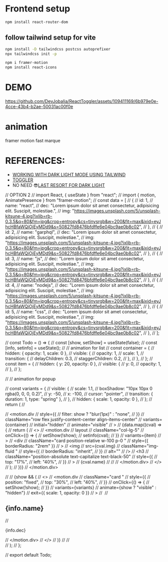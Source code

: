 # Frontend setup

```bash
npm install react-router-dom
```

## follow tailwind setup for vite

```bash
npm install -D tailwindcss postcss autoprefixer
npx tailwindcss init -p

npm i framer-motion
npm install react-icons
```

# DEMO

https://github.com/DevJobalia/ReactToggler/assets/109411169/6b979e0e-4cce-43b4-b2ae-50031ac00f0e

# animation

framer motion
fast marque

# REFERENCES:

- [WORKING WITH DARK LIGHT MODE USING TAILWIND](https://youtu.be/WTchW0LdWL0)
- [TOGGLER](https://www.youtube.com/watch?v=QTY2fLpQn44&t=230s)
- NO NEED 😎[LAST RESORT FOR DARK LIGHT](https://www.youtube.com/watch?v=Uz35Qiia84g)

// OPTION 2
// import React, { useState } from "react";
// import { motion, AnimatePresence } from "framer-motion";
// const data = [
// {
// id: 1,
// name: "react",
// dec: "Lorem ipsum dolor sit amet consectetur, adipisicing elit. Suscipit, molestiae.",
// img: "https://images.unsplash.com/5/unsplash-kitsune-4.jpg?ixlib=rb-0.3.5&q=80&fm=jpg&crop=entropy&cs=tinysrgb&w=200&fit=max&ixid=eyJhcHBfaWQiOjEyMDd9&s=50827fd8476bfdffe6e04bc9ae0b8c02",
// },
// {
// id: 2,
// name: "garphql",
// dec: "Lorem ipsum dolor sit amet consectetur, adipisicing elit. Suscipit, molestiae.",
// img: "https://images.unsplash.com/5/unsplash-kitsune-4.jpg?ixlib=rb-0.3.5&q=80&fm=jpg&crop=entropy&cs=tinysrgb&w=200&fit=max&ixid=eyJhcHBfaWQiOjEyMDd9&s=50827fd8476bfdffe6e04bc9ae0b8c02",
// },
// {
// id: 3,
// name: "js",
// dec: "Lorem ipsum dolor sit amet consectetur, adipisicing elit. Suscipit, molestiae.",
// img: "https://images.unsplash.com/5/unsplash-kitsune-4.jpg?ixlib=rb-0.3.5&q=80&fm=jpg&crop=entropy&cs=tinysrgb&w=200&fit=max&ixid=eyJhcHBfaWQiOjEyMDd9&s=50827fd8476bfdffe6e04bc9ae0b8c02",
// },
// {
// id: 4,
// name: "nodejs",
// dec: "Lorem ipsum dolor sit amet consectetur, adipisicing elit. Suscipit, molestiae.",
// img: "https://images.unsplash.com/5/unsplash-kitsune-4.jpg?ixlib=rb-0.3.5&q=80&fm=jpg&crop=entropy&cs=tinysrgb&w=200&fit=max&ixid=eyJhcHBfaWQiOjEyMDd9&s=50827fd8476bfdffe6e04bc9ae0b8c02",
// },
// {
// id: 5,
// name: "css",
// dec: "Lorem ipsum dolor sit amet consectetur, adipisicing elit. Suscipit, molestiae.",
// img: "https://images.unsplash.com/5/unsplash-kitsune-4.jpg?ixlib=rb-0.3.5&q=80&fm=jpg&crop=entropy&cs=tinysrgb&w=200&fit=max&ixid=eyJhcHBfaWQiOjEyMDd9&s=50827fd8476bfdffe6e04bc9ae0b8c02",
// },
// ];

// const Todo = () => {
// const [show, setShow] = useState(false);
// const [info, setinfo] = useState();
// // animation for list
// const container = {
// hidden: { opacity: 1, scale: 0 },
// visible: {
// opacity: 1,
// scale: 1,
// transition: {
// delayChildren: 0.3,
// staggerChildren: 0.2,
// },
// },
// };
// const item = {
// hidden: { y: 20, opacity: 0 },
// visible: {
// y: 0,
// opacity: 1,
// },
// };

// // animation for popup

// const variants = {
// visible: {
// scale: 1.1,
// boxShadow: "10px 10px 0 rgba(0, 0, 0, 0.2)",
// y: -50,
// x: -100,
// cursor: "pointer",
// transition: { duration: 1, type: "spring" },
// },
// hidden: { scale: 1, opacity: 0 },
// };
// return (
// <section className="container mx-auto pt-20">
// <motion.div
// style={{
//           filter: show ? "blur(1px)" : "none",
//         }}
// className="row flex justify-content-center align-items-center"
// variants={container}
// initial="hidden"
// animate="visible"
// >
// {data.map((cval) => {
// return (
// <>
// <motion.div
// layout
// className="col-lg-5"
// onClick={() => {
// setShow(!show);
// setinfo(cval);
// }}
// variants={item}
// >
// <div
// className="card position-relative w-100 p-0 "
// style={{ borderRadius: "2rem" }}
// >
// <img
// src={cval.img}
// className="img-fluid "
// style={{
//                       borderRadius: "inherit",
//                     }}
// alt=""
// />
// <h3
// className="position-absolute text-capitalize text-black-50"
// style={{
//                       top: "17%",
//                       left: "40%",
//                     }}
// >
// {cval.name}
// </h3>
// </div>
// </motion.div>
// </>
// );
// })}
// </motion.div>

// <AnimatePresence>
// {show && (
// <>
// <motion.div
// className="card "
// style={{
//                 position: "fixed",
//                 top: "30%",
//                 left: "40%",
//               }}
// onClick={() => {
// setShow(!show);
// }}
// variants={variants}
// animate={show ? "visible" : "hidden"}
// exit={{ scale: 1, opacity: 0 }}
// >
// <img src={info.img} className="img-fluid" alt="" srcset="" />
// <h1 className="card-title"> {info.name}</h1>
// <p className="card-text">{info.dec}</p>
// </motion.div>
// </>
// )}
// </AnimatePresence>
// </section>
// );
// };

// export default Todo;
